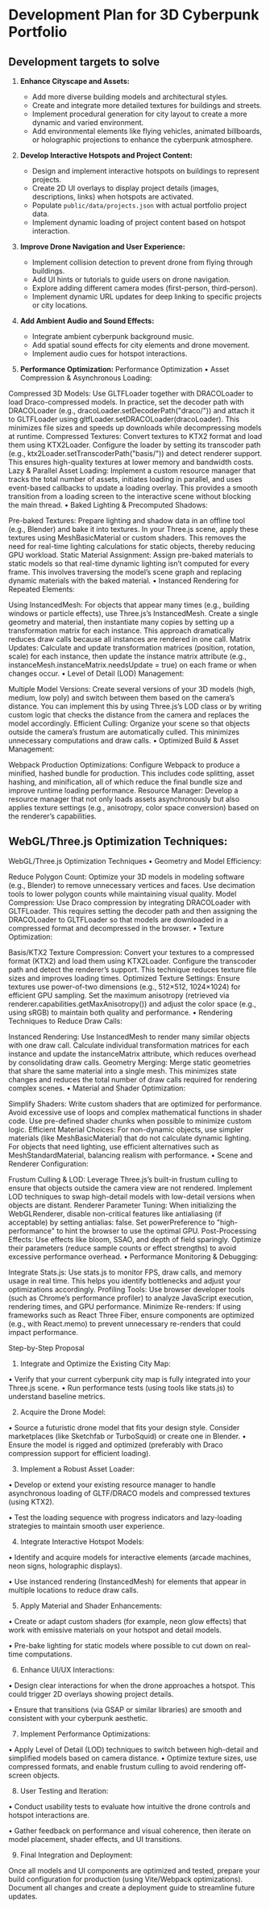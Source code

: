 # Development Plan for 3D Cyberpunk Portfolio

## Development targets to solve

1.  **Enhance Cityscape and Assets:**
    *   Add more diverse building models and architectural styles.
    *   Create and integrate more detailed textures for buildings and streets.
    *   Implement procedural generation for city layout to create a more dynamic and varied environment.
    *   Add environmental elements like flying vehicles, animated billboards, or holographic projections to enhance the cyberpunk atmosphere.

2.  **Develop Interactive Hotspots and Project Content:**
    *   Design and implement interactive hotspots on buildings to represent projects.
    *   Create 2D UI overlays to display project details (images, descriptions, links) when hotspots are activated.
    *   Populate `public/data/projects.json` with actual portfolio project data.
    *   Implement dynamic loading of project content based on hotspot interaction.

3.  **Improve Drone Navigation and User Experience:**
    *   Implement collision detection to prevent drone from flying through buildings.
    *   Add UI hints or tutorials to guide users on drone navigation.
    *   Explore adding different camera modes (first-person, third-person).
    *   Implement dynamic URL updates for deep linking to specific projects or city locations.

4.  **Add Ambient Audio and Sound Effects:**
    *   Integrate ambient cyberpunk background music.
    *   Add spatial sound effects for city elements and drone movement.
    *   Implement audio cues for hotspot interactions.

5.  **Performance Optimization:**
Performance Optimization
• Asset Compression & Asynchronous Loading:

Compressed 3D Models: Use GLTFLoader together with DRACOLoader to load Draco-compressed models. In practice, set the decoder path with DRACOLoader (e.g., dracoLoader.setDecoderPath("draco/")) and attach it to GLTFLoader using gltfLoader.setDRACOLoader(dracoLoader). This minimizes file sizes and speeds up downloads while decompressing models at runtime.
Compressed Textures: Convert textures to KTX2 format and load them using KTX2Loader. Configure the loader by setting its transcoder path (e.g., ktx2Loader.setTranscoderPath("basis/")) and detect renderer support. This ensures high-quality textures at lower memory and bandwidth costs.
Lazy & Parallel Asset Loading: Implement a custom resource manager that tracks the total number of assets, initiates loading in parallel, and uses event-based callbacks to update a loading overlay. This provides a smooth transition from a loading screen to the interactive scene without blocking the main thread.
• Baked Lighting & Precomputed Shadows:

Pre-baked Textures: Prepare lighting and shadow data in an offline tool (e.g., Blender) and bake it into textures. In your Three.js scene, apply these textures using MeshBasicMaterial or custom shaders. This removes the need for real-time lighting calculations for static objects, thereby reducing GPU workload.
Static Material Assignment: Assign pre-baked materials to static models so that real-time dynamic lighting isn’t computed for every frame. This involves traversing the model’s scene graph and replacing dynamic materials with the baked material.
• Instanced Rendering for Repeated Elements:

Using InstancedMesh: For objects that appear many times (e.g., building windows or particle effects), use Three.js’s InstancedMesh. Create a single geometry and material, then instantiate many copies by setting up a transformation matrix for each instance. This approach dramatically reduces draw calls because all instances are rendered in one call.
Matrix Updates: Calculate and update transformation matrices (position, rotation, scale) for each instance, then update the instance matrix attribute (e.g., instanceMesh.instanceMatrix.needsUpdate = true) on each frame or when changes occur.
• Level of Detail (LOD) Management:

Multiple Model Versions: Create several versions of your 3D models (high, medium, low poly) and switch between them based on the camera’s distance. You can implement this by using Three.js’s LOD class or by writing custom logic that checks the distance from the camera and replaces the model accordingly.
Efficient Culling: Organize your scene so that objects outside the camera’s frustum are automatically culled. This minimizes unnecessary computations and draw calls.
• Optimized Build & Asset Management:

Webpack Production Optimizations: Configure Webpack to produce a minified, hashed bundle for production. This includes code splitting, asset hashing, and minification, all of which reduce the final bundle size and improve runtime loading performance.
Resource Manager: Develop a resource manager that not only loads assets asynchronously but also applies texture settings (e.g., anisotropy, color space conversion) based on the renderer’s capabilities.


## WebGL/Three.js Optimization Techniques:

WebGL/Three.js Optimization Techniques
• Geometry and Model Efficiency:

Reduce Polygon Count: Optimize your 3D models in modeling software (e.g., Blender) to remove unnecessary vertices and faces. Use decimation tools to lower polygon counts while maintaining visual quality.
Model Compression: Use Draco compression by integrating DRACOLoader with GLTFLoader. This requires setting the decoder path and then assigning the DRACOLoader to GLTFLoader so that models are downloaded in a compressed format and decompressed in the browser.
• Texture Optimization:

Basis/KTX2 Texture Compression: Convert your textures to a compressed format (KTX2) and load them using KTX2Loader. Configure the transcoder path and detect the renderer’s support. This technique reduces texture file sizes and improves loading times.
Optimized Texture Settings: Ensure textures use power-of-two dimensions (e.g., 512×512, 1024×1024) for efficient GPU sampling. Set the maximum anisotropy (retrieved via renderer.capabilities.getMaxAnisotropy()) and adjust the color space (e.g., using sRGB) to maintain both quality and performance.
• Rendering Techniques to Reduce Draw Calls:

Instanced Rendering: Use InstancedMesh to render many similar objects with one draw call. Calculate individual transformation matrices for each instance and update the instanceMatrix attribute, which reduces overhead by consolidating draw calls.
Geometry Merging: Merge static geometries that share the same material into a single mesh. This minimizes state changes and reduces the total number of draw calls required for rendering complex scenes.
• Material and Shader Optimization:

Simplify Shaders: Write custom shaders that are optimized for performance. Avoid excessive use of loops and complex mathematical functions in shader code. Use pre-defined shader chunks when possible to minimize custom logic.
Efficient Material Choices: For non-dynamic objects, use simpler materials (like MeshBasicMaterial) that do not calculate dynamic lighting. For objects that need lighting, use efficient alternatives such as MeshStandardMaterial, balancing realism with performance.
• Scene and Renderer Configuration:

Frustum Culling & LOD: Leverage Three.js’s built-in frustum culling to ensure that objects outside the camera view are not rendered. Implement LOD techniques to swap high-detail models with low-detail versions when objects are distant.
Renderer Parameter Tuning: When initializing the WebGLRenderer, disable non-critical features like antialiasing (if acceptable) by setting antialias: false. Set powerPreference to "high-performance" to hint the browser to use the optimal GPU.
Post-Processing Effects: Use effects like bloom, SSAO, and depth of field sparingly. Optimize their parameters (reduce sample counts or effect strengths) to avoid excessive performance overhead.
• Performance Monitoring & Debugging:

Integrate Stats.js: Use stats.js to monitor FPS, draw calls, and memory usage in real time. This helps you identify bottlenecks and adjust your optimizations accordingly.
Profiling Tools: Use browser developer tools (such as Chrome’s performance profiler) to analyze JavaScript execution, rendering times, and GPU performance.
Minimize Re-renders: If using frameworks such as React Three Fiber, ensure components are optimized (e.g., with React.memo) to prevent unnecessary re-renders that could impact performance.

Step-by-Step Proposal
1. Integrate and Optimize the Existing City Map:

• Verify that your current cyberpunk city map is fully integrated into your Three.js scene.
• Run performance tests (using tools like stats.js) to understand baseline metrics.

2. Acquire the Drone Model:

• Source a futuristic drone model that fits your design style. Consider marketplaces (like Sketchfab or TurboSquid) or create one in Blender.
• Ensure the model is rigged and optimized (preferably with Draco compression support for efficient loading).

3. Implement a Robust Asset Loader:

• Develop or extend your existing resource manager to handle asynchronous loading of GLTF/DRACO models and compressed textures (using KTX2).

• Test the loading sequence with progress indicators and lazy-loading strategies to maintain smooth user experience.

4. Integrate Interactive Hotspot Models:

• Identify and acquire models for interactive elements (arcade machines, neon signs, holographic displays).

• Use instanced rendering (InstancedMesh) for elements that appear in multiple locations to reduce draw calls.

5. Apply Material and Shader Enhancements:

• Create or adapt custom shaders (for example, neon glow effects) that work with emissive materials on your hotspot and detail models.

• Pre-bake lighting for static models where possible to cut down on real-time computations.

6. Enhance UI/UX Interactions:

• Design clear interactions for when the drone approaches a hotspot. This could trigger 2D overlays showing project details.

• Ensure that transitions (via GSAP or similar libraries) are smooth and consistent with your cyberpunk aesthetic.

7. Implement Performance Optimizations:

• Apply Level of Detail (LOD) techniques to switch between high-detail and simplified models based on camera distance.
• Optimize texture sizes, use compressed formats, and enable frustum culling to avoid rendering off-screen objects.

8. User Testing and Iteration:

• Conduct usability tests to evaluate how intuitive the drone controls and hotspot interactions are.

• Gather feedback on performance and visual coherence, then iterate on model placement, shader effects, and UI transitions.

9. Final Integration and Deployment:

Once all models and UI components are optimized and tested, prepare your build configuration for production (using Vite/Webpack optimizations).
Document all changes and create a deployment guide to streamline future updates.